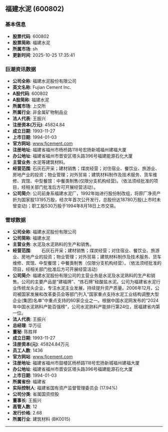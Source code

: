 ## 福建水泥 (600802)

### 基本信息

- **股票代码**: 600802
- **股票简称**: 福建水泥
- **所属市场**: sh
- **更新时间**: 2025-10-25 17:35:41

### 巨潮资讯数据

- **公司全称**: 福建水泥股份有限公司
- **英文名称**: Fujian Cement Inc.
- **A股代码**: 600802
- **A股简称**: 福建水泥
- **所属市场**: 上交所
- **所属行业**: 非金属矿物制品业
- **法人代表**: 王振兴
- **注册资本(万元)**: 45824.84
- **成立日期**: 1993-11-27
- **上市日期**: 1994-01-03
- **官方网站**: www.fjcement.com
- **注册地址**: 福建省福州市杨桥路118号宏扬新城福州建福大厦
- **办公地址**: 福建省福州市晋安区塔头路396号福建能源石化大厦
- **主营业务**: 水泥等建筑材料。
- **经营范围**: 石灰石开采；建材销售；煤炭经营；对住宿业、餐饮业、旅游业、房地产业的投资；物业管理；对外贸易；建筑材料制作及技术服务、货车维修、宾馆、中型餐馆：中餐类制售(仅限分支机构经营)。（依法须经批准的项目，经相关部门批准后方可开展经营活动）。
- **公司简介**: 公司前身系福建水泥厂，1992年始进行股份制改组，将原厂净资产折为国家股13195万股，经次年首次公开发行，总股份达18780万股(上市时未曾变动)；职工股530万股于1994年8月18日上市交易。

### 雪球数据

- **公司全称**: 福建水泥股份有限公司
- **公司简称**: 福建水泥
- **主营业务**: 水泥及水泥熟料的生产和销售。
- **经营范围**: 　　石灰石开采；建材销售；煤炭经营；对住宿业、餐饮业、旅游业、房地产业的投资；物业管理；对外贸易；建筑材料制作及技术服务、货车维修、宾馆、中型餐馆；中餐类制售（仅限分支机构经营）。（依法须经批准的项目，经相关部门批准后方可开展经营活动）
- **公司简介**: 福建水泥股份有限公司的主营业务是水泥及水泥熟料的生产和销售。公司的主要产品是“建福牌”、“炼石牌”硅酸盐水泥。公司为福建省水泥行业传统龙头企业，专注水泥主业发展，持续提升资产质量。2006年12月，公司被国家发展和改革委员会等部门列入“国家重点支持水泥工业结构调整大型企业(集团)名单”中重点支持的60家企业之一。根据中国水泥网发布的“2024年中国水泥熟料产能百强榜”，公司水泥熟料产能排行第24位，居福建省内第一位。
- **法人代表**: 王振兴
- **总经理**: 华万征
- **董秘**: 陈胜祥
- **成立日期**: 1993-11-27
- **注册资本(元)**: 45824.84万元
- **员工人数**: 1436
- **官方网站**: www.fjcement.com
- **注册地址**: 福建省福州市鼓楼区杨桥路118号宏扬新城福州建福大厦
- **办公地址**: 福建省福州市晋安区塔头路396号福建能源石化大厦
- **上市日期**: 1994-01-03
- **所属省份**: 福建省
- **实际控制人**: 福建省国有资产监督管理委员会 (17.94%)
- **公司分类**: 省属国资控股
- **董事长**: 王振兴
- **高管人数**: 12
- **发行价格**: 2.68
- **所属行业**: 建筑材料 (BK0015)

---